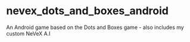 # nevex_dots_and_boxes_android
An Android game based on the Dots and Boxes game - also includes my custom NeVeX A.I

